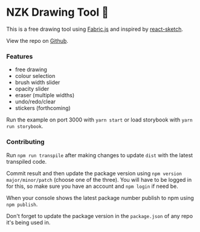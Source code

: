 # NZK Drawing Tool :art:

This is a free drawing tool using [Fabric.js](http://fabricjs.com/) and inspired by [react-sketch](https://www.npmjs.com/package/react-sketch).

View the repo on [Github](https://github.com/WonkyStar/nzk-drawing-tool).

### Features

- free drawing
- colour selection
- brush width slider
- opacity slider
- eraser (multiple widths)
- undo/redo/clear
- stickers (forthcoming)

Run the example on port 3000 with `yarn start` or load storybook with `yarn run storybook`.

### Contributing

Run `npm run transpile` after making changes to update `dist` with the latest transpiled code. 

Commit result and then update the package version using `npm version major/minor/patch` (choose one of the three). You will have to be logged in for this, so make sure you have an account and `npm login` if need be.

When your console shows the latest package number publish to npm using `npm publish`.

Don't forget to update the package version in the `package.json` of any repo it's being used in. 
